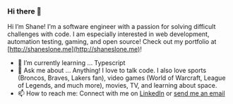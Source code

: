 ### Hi there 👋


Hi I’m Shane! I’m a software engineer with a passion for solving difficult challenges with code.  I am especially interested in web development, automation testing, gaming, and open source!  Check out my portfolio at [http://shaneslone.me](http://shaneslone.me)!

- 🌱 I’m currently learning ... Typescript
- 💬 Ask me about ... Anything! I love to talk code.  I also love sports (Broncos, Braves, Lakers fan), video games (World of Warcraft, League of Legends, and much more), movies, TV, and learning about space.
- 📫 How to reach me: Connect with me on [LinkedIn](https://www.linkedin.com/in/shane-slone/) or [send me an email](mailto:slone.shane@gmail.com)

